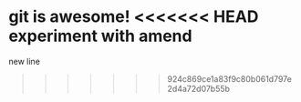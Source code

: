 git is awesome!
<<<<<<< HEAD
experiment with amend
=======
new line
>>>>>>> 924c869ce1a83f9c80b061d797e2d4a72d07b55b
